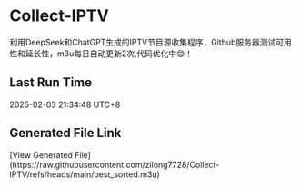 # Collect-IPTV
利用DeepSeek和ChatGPT生成的IPTV节目源收集程序，Github服务器测试可用性和延长性，m3u每日自动更新2次,代码优化中😊！
## Last Run Time
<!-- Last Run Time --> 2025-02-03 21:34:48 UTC+8

## Generated File Link
<!-- Generated File Link --> [View Generated File](https://raw.githubusercontent.com/zilong7728/Collect-IPTV/refs/heads/main/best_sorted.m3u)
